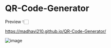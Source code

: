 # QR-Code-Generator

Preview 👇🏻

https://madhavi210.github.io/QR-Code-Generator/

![image](https://user-images.githubusercontent.com/109155050/222944514-3461dd78-9b5f-4f31-b45b-79f64c90474a.png)

